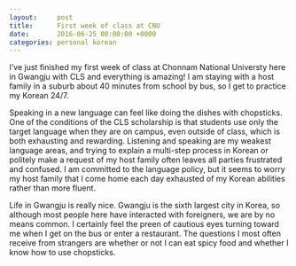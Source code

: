 ```yaml
---
layout:     post
title:      First week of class at CNU
date:       2016-06-25 00:00:00 +0000
categories: personal korean
---
```


I’ve just finished my first week of class at Chonnam National Universty here in Gwangju with CLS and everything is amazing! I am staying with a host family in a suburb about 40 minutes from school by bus, so I get to practice my Korean 24/7.

Speaking in a new language can feel like doing the dishes with chopsticks. One of the conditions of the CLS scholarship is that students use only the target language when they are on campus, even outside of class, which is both exhausting and rewarding. Listening and speaking are my weakest language areas, and trying to explain a multi-step process in Korean or politely make a request of my host family often leaves all parties frustrated and confused. I am committed to the language policy, but it seems to worry my host family that I come home each day exhausted of my Korean abilities rather than more fluent.

Life in Gwangju is really nice. Gwangju is the sixth largest city in Korea, so although most people here have interacted with foreigners, we are by no means common. I certainly feel the preen of cautious eyes turning toward me when I get on the bus or enter a restaurant. The questions I most often receive from strangers are whether or not I can eat spicy food and whether I know how to use chopsticks.

<!--more-->
